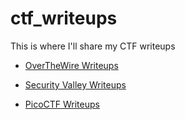 # ctf_writeups
This is where I'll share my CTF writeups

- [OverTheWire Writeups](https://github.com/0xdcnx/ctf_writeups/tree/main/overthewire#writeups-for-overthewire-challenges)

- [Security Valley Writeups](https://github.com/0xdcnx/ctf_writeups/tree/main/sec_valley#securityvalley-writeups)

- [PicoCTF Writeups](https://github.com/0xdcnx/ctf_writeups/tree/main/picoCTF#writeups-for-picoctf)
